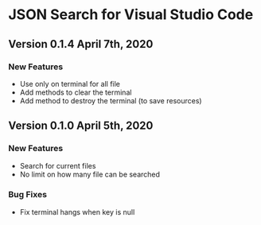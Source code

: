# JSON Search for Visual Studio Code

## Version 0.1.4 April 7th, 2020

### New Features

- Use only on terminal for all file
- Add methods to clear the terminal
- Add method to destroy the terminal (to save resources)


## Version 0.1.0 April 5th, 2020

### New Features

- Search for current files
- No limit on how many file can be searched

### Bug Fixes

- Fix terminal hangs when key is null

